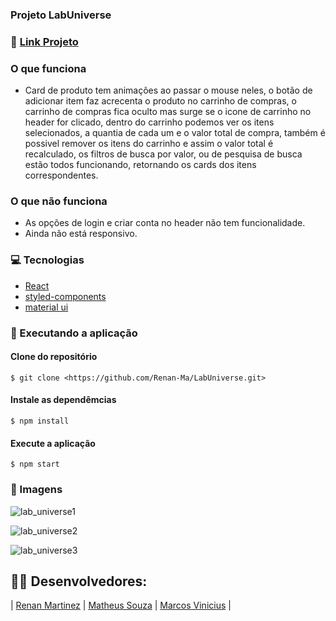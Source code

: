 ### Projeto LabUniverse

### 🔗 [Link Projeto](https://bite-sized-low.surge.sh)

### O que funciona
- Card de produto tem animações ao passar o mouse neles, o botão de adicionar item faz acrecenta o produto no carrinho de compras, o carrinho de compras fica oculto mas surge se o icone de carrinho no header for clicado, dentro do carrinho podemos ver os itens selecionados, a quantia de cada um e o valor total de compra, também é possivel remover os itens do carrinho e assim o valor total é recalculado, os filtros de busca por valor, ou de pesquisa de busca estão todos funcionando, retornando os cards dos itens correspondentes.

### O que não funciona
- As opções de login e criar conta no header não tem funcionalidade.
- Ainda não está responsivo.

### :computer: Tecnologias

- [React](https://pt-br.reactjs.org/)
- [styled-components](https://styled-components.com/)
- [material ui](https://mui.com/)

### :rocket: Executando a aplicação

#### Clone do repositório

```shell
$ git clone <https://github.com/Renan-Ma/LabUniverse.git>
```

#### Instale as dependêmcias

```shell
$ npm install
```

#### Execute a aplicação 

```shell
$ npm start
```

### 📸 Imagens


![lab_universe1](https://user-images.githubusercontent.com/99031516/161470550-5380505d-76de-4f92-afb1-74944d090795.jpg)

![lab_universe2](https://user-images.githubusercontent.com/99031516/161470554-97b23da7-e276-4137-9ea9-c44da3dba314.jpg)

![lab_universe3](https://user-images.githubusercontent.com/99031516/161470558-74c108e4-3ed6-42ed-85f5-8466929058c1.jpg)


## 👨‍💻 Desenvolvedores:

| [Renan Martinez](https://github.com/Renan-Ma) | [Matheus Souza](https://github.com/matheus92as) | [Marcos Vinicius](https://github.com/Marcos-vvc) | 

